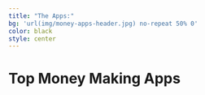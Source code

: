 ```yaml
---
title: "The Apps:"
bg: 'url(img/money-apps-header.jpg) no-repeat 50% 0'
color: black
style: center
---
```


# Top Money Making Apps







